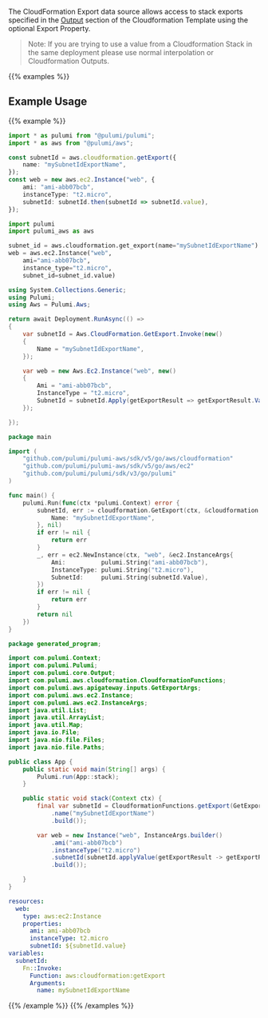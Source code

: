 The CloudFormation Export data source allows access to stack
exports specified in the [Output](http://docs.aws.amazon.com/AWSCloudFormation/latest/UserGuide/outputs-section-structure.html) section of the Cloudformation Template using the optional Export Property.

 > Note: If you are trying to use a value from a Cloudformation Stack in the same deployment please use normal interpolation or Cloudformation Outputs.

{{% examples %}}
## Example Usage
{{% example %}}

```typescript
import * as pulumi from "@pulumi/pulumi";
import * as aws from "@pulumi/aws";

const subnetId = aws.cloudformation.getExport({
    name: "mySubnetIdExportName",
});
const web = new aws.ec2.Instance("web", {
    ami: "ami-abb07bcb",
    instanceType: "t2.micro",
    subnetId: subnetId.then(subnetId => subnetId.value),
});
```
```python
import pulumi
import pulumi_aws as aws

subnet_id = aws.cloudformation.get_export(name="mySubnetIdExportName")
web = aws.ec2.Instance("web",
    ami="ami-abb07bcb",
    instance_type="t2.micro",
    subnet_id=subnet_id.value)
```
```csharp
using System.Collections.Generic;
using Pulumi;
using Aws = Pulumi.Aws;

return await Deployment.RunAsync(() => 
{
    var subnetId = Aws.CloudFormation.GetExport.Invoke(new()
    {
        Name = "mySubnetIdExportName",
    });

    var web = new Aws.Ec2.Instance("web", new()
    {
        Ami = "ami-abb07bcb",
        InstanceType = "t2.micro",
        SubnetId = subnetId.Apply(getExportResult => getExportResult.Value),
    });

});
```
```go
package main

import (
	"github.com/pulumi/pulumi-aws/sdk/v5/go/aws/cloudformation"
	"github.com/pulumi/pulumi-aws/sdk/v5/go/aws/ec2"
	"github.com/pulumi/pulumi/sdk/v3/go/pulumi"
)

func main() {
	pulumi.Run(func(ctx *pulumi.Context) error {
		subnetId, err := cloudformation.GetExport(ctx, &cloudformation.GetExportArgs{
			Name: "mySubnetIdExportName",
		}, nil)
		if err != nil {
			return err
		}
		_, err = ec2.NewInstance(ctx, "web", &ec2.InstanceArgs{
			Ami:          pulumi.String("ami-abb07bcb"),
			InstanceType: pulumi.String("t2.micro"),
			SubnetId:     pulumi.String(subnetId.Value),
		})
		if err != nil {
			return err
		}
		return nil
	})
}
```
```java
package generated_program;

import com.pulumi.Context;
import com.pulumi.Pulumi;
import com.pulumi.core.Output;
import com.pulumi.aws.cloudformation.CloudformationFunctions;
import com.pulumi.aws.apigateway.inputs.GetExportArgs;
import com.pulumi.aws.ec2.Instance;
import com.pulumi.aws.ec2.InstanceArgs;
import java.util.List;
import java.util.ArrayList;
import java.util.Map;
import java.io.File;
import java.nio.file.Files;
import java.nio.file.Paths;

public class App {
    public static void main(String[] args) {
        Pulumi.run(App::stack);
    }

    public static void stack(Context ctx) {
        final var subnetId = CloudformationFunctions.getExport(GetExportArgs.builder()
            .name("mySubnetIdExportName")
            .build());

        var web = new Instance("web", InstanceArgs.builder()        
            .ami("ami-abb07bcb")
            .instanceType("t2.micro")
            .subnetId(subnetId.applyValue(getExportResult -> getExportResult.value()))
            .build());

    }
}
```
```yaml
resources:
  web:
    type: aws:ec2:Instance
    properties:
      ami: ami-abb07bcb
      instanceType: t2.micro
      subnetId: ${subnetId.value}
variables:
  subnetId:
    Fn::Invoke:
      Function: aws:cloudformation:getExport
      Arguments:
        name: mySubnetIdExportName
```
{{% /example %}}
{{% /examples %}}